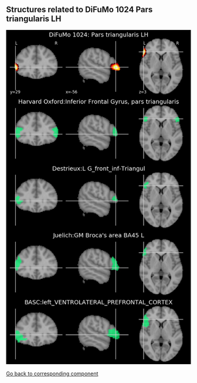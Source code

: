 


## Structures related to DiFuMo 1024 Pars triangularis LH

![498](498.jpg "Structures related to DiFuMo 1024 Pars triangularis LH")

[Go back to corresponding component](https://parietal-inria.github.io/DiFuMo/1024/html/498.html)
